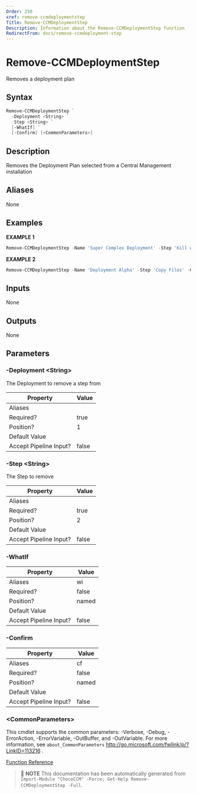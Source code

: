```yaml
---
Order: 250
xref: remove-ccmdeploymentstep
Title: Remove-CCMDeploymentStep
Description: Information about the Remove-CCMDeploymentStep function
RedirectFrom: docs/remove-ccmdeployment-step
---
```


# Remove-CCMDeploymentStep

<!-- This documentation is automatically generated from /Remove-CCMDeploymentStep.ps1 using GenerateDocs.ps1. Contributions are welcome at the original location(s). -->

Removes a deployment plan

## Syntax

~~~powershell
Remove-CCMDeploymentStep `
  -Deployment <String> `
  -Step <String> `
  [-WhatIf] `
  [-Confirm] [<CommonParameters>]
~~~

## Description

Removes the Deployment Plan selected from a Central Management installation


## Aliases

None

## Examples

 **EXAMPLE 1**

~~~powershell
Remove-CCMDeploymentStep -Name 'Super Complex Deployment' -Step 'Kill web services'

~~~

**EXAMPLE 2**

~~~powershell
Remove-CCMDeploymentStep -Name 'Deployment Alpha' -Step 'Copy Files' -Confirm:$false

~~~

## Inputs

None

## Outputs

None

## Parameters

###  -Deployment &lt;String&gt;
The Deployment to  remove a step from

Property               | Value
---------------------- | -----
Aliases                |
Required?              | true
Position?              | 1
Default Value          |
Accept Pipeline Input? | false

###  -Step &lt;String&gt;
The Step to remove

Property               | Value
---------------------- | -----
Aliases                |
Required?              | true
Position?              | 2
Default Value          |
Accept Pipeline Input? | false

###  -WhatIf
Property               | Value
---------------------- | -----
Aliases                | wi
Required?              | false
Position?              | named
Default Value          |
Accept Pipeline Input? | false

###  -Confirm
Property               | Value
---------------------- | -----
Aliases                | cf
Required?              | false
Position?              | named
Default Value          |
Accept Pipeline Input? | false

### &lt;CommonParameters&gt;

This cmdlet supports the common parameters: -Verbose, -Debug, -ErrorAction, -ErrorVariable, -OutBuffer, and -OutVariable. For more information, see `about_CommonParameters` http://go.microsoft.com/fwlink/p/?LinkID=113216 .



[Function Reference](xref:chococcm-functions)

> :memo: **NOTE** This documentation has been automatically generated from `Import-Module "ChocoCCM" -Force; Get-Help Remove-CCMDeploymentStep -Full`.
